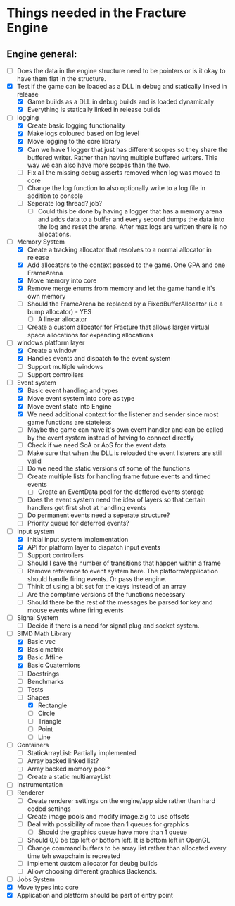 # Things needed in the Fracture Engine

## Engine general:
- [ ] Does the data in the engine structure need to be pointers or is it okay to have them flat in the structure.
- [x] Test if the game can be loaded as a DLL in debug and statically linked in release
    - [x] Game builds as a DLL in debug builds and is loaded dynamically
    - [x] Everything is statically linked in release builds
- [ ] logging
    - [x] Create basic logging functionality
    - [x] Make logs coloured based on log level
    - [x] Move logging to the core library 
    - [x] Can we have 1 logger that just has different scopes so they share the buffered writer. Rather than having
          multiple buffered writers. This way we can also have more scopes than the two.
    - [ ] Fix all the missing debug asserts removed when log was moved to core
    - [ ] Change the log function to also optionally write to a log file in addition to console
    - [ ] Seperate log thread? job?
        - [ ] Could this be done by having a logger that has a memory arena and adds data to a buffer and every second dumps the data into the log and reset the arena. After max logs are written there is no allocations.
- [ ] Memory System
    - [x] Create a tracking allocator that resolves to a normal allocator in release
    - [x] Add allocators to the context passed to the game. One GPA and one FrameArena
    - [x] Move memory into core
    - [x] Remove merge enums from memory and let the game handle it's own memory
    - [ ] Should the FrameArena be replaced by a FixedBufferAllocator (i.e a bump allocator) - YES
        - [ ] A linear allocator
    - [ ] Create a custom allocator for Fracture that allows larger virtual space allocations for expanding allocations
- [ ] windows platform layer
    - [x] Create a window
    - [x] Handles events and dispatch to the event system
    - [ ] Support multiple windows
    - [ ] Support controllers
- [ ] Event system
    - [x] Basic event handling and types
    - [x] Move event system into core as type
    - [x] Move event state into Engine
    - [x] We need additional context for the listener and sender since most game functions are stateless
    - [ ] Maybe the game can have it's own event handler and can be called by the event system instead of having to connect directly
    - [ ] Check if we need SoA or AoS for the event data.
    - [ ] Make sure that when the DLL is reloaded the event listerers are still valid
    - [ ] Do we need the static versions of some of the functions
    - [ ] Create multiple lists for handling frame future events and timed events
        - [ ] Create an EventData pool for the deffered events storage
    - [ ] Does the event system need the idea of layers so that certain handlers get first shot at handling events
    - [ ] Do permanent events need a seperate structure?
    - [ ] Priority queue for deferred events?
- [ ] Input system
    - [x] Initial input system implementation
    - [x] API for platform layer to dispatch input events 
    - [ ] Support controllers
    - [ ] Should I save the number of transitions that happen within a frame
    - [ ] Remove reference to event system here. The platform/application should handle firing events. Or pass the engine.
    - [ ] Think of using a bit set for the keys instead of an array
    - [ ] Are the comptime versions of the functions necessary
    - [ ] Should there be the rest of the messages be parsed for key and mouse events whne firing events
- [ ] Signal System
    - [ ] Decide if there is a need for signal plug and socket system.
- [ ] SIMD Math Library
    - [x] Basic vec
    - [x] Basic matrix
    - [x] Basic Affine
    - [x] Basic Quaternions
    - [ ] Docstrings
    - [ ] Benchmarks
    - [ ] Tests
    - [ ] Shapes
        - [x] Rectangle
        - [ ] Circle
        - [ ] Triangle
        - [ ] Point
        - [ ] Line
- [ ] Containers
    - [ ] StaticArrayList: Partially implemented
    - [ ] Array backed linked list?
    - [ ] Array backed memory pool?
    - [ ] Create a static multiarrayList
- [ ] Instrumentation
- [ ] Renderer
    - [ ] Create renderer settings on the engine/app side rather than hard coded settings
    - [ ] Create image pools and modify image.zig to use offsets
    - [ ] Deal with possibility of more than 1 queues for graphics
        - [ ] Should the graphics queue have more than 1 queue
    - [ ] Should 0,0 be top left or bottom left. It is bottom left in OpenGL
    - [ ] Change command buffers to be array list rather than allocated every time teh swapchain is recreated
    - [ ] implement custom allocator for deubg builds
    - [ ] Allow choosing different graphics Backends.
- [ ] Jobs System
- [x] Move types into core
- [x] Application and platform should be part of entry point
